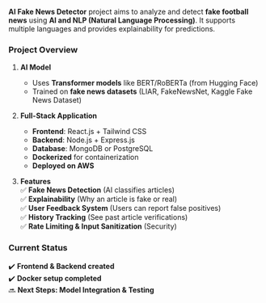 **AI Fake News Detector** project aims to analyze and detect **fake football news** using **AI and NLP (Natural Language Processing)**. It supports multiple languages and provides explainability for predictions.  

### **Project Overview**  
1. **AI Model**  
   - Uses **Transformer models** like BERT/RoBERTa (from Hugging Face)  
   - Trained on **fake news datasets** (LIAR, FakeNewsNet, Kaggle Fake News Dataset)  

2. **Full-Stack Application**  
   - **Frontend**: React.js + Tailwind CSS  
   - **Backend**: Node.js + Express.js  
   - **Database**: MongoDB or PostgreSQL  
   - **Dockerized** for containerization  
   - **Deployed on AWS**  

3. **Features**  
   ✅ **Fake News Detection** (AI classifies articles)  
   ✅ **Explainability** (Why an article is fake or real)  
   ✅ **User Feedback System** (Users can report false positives)  
   ✅ **History Tracking** (See past article verifications)  
   ✅ **Rate Limiting & Input Sanitization** (Security)  

### **Current Status**  
✔️ **Frontend & Backend created**  
✔️ **Docker setup completed**  
🔜 **Next Steps: Model Integration & Testing**  
